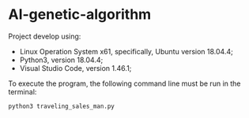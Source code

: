 # AI-genetic-algorithm

Project develop using: 
 - Linux Operation System x61, specifically, Ubuntu version 18.04.4;
 - Python3, version 18.04.4;
 - Visual Studio Code, version 1.46.1;

To execute the program, the following command line must be run in the terminal:
```
python3 traveling_sales_man.py
```
